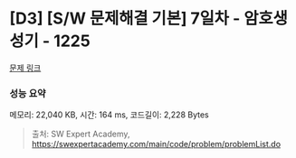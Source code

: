 # [D3] [S/W 문제해결 기본] 7일차 - 암호생성기 - 1225 

[문제 링크](https://swexpertacademy.com/main/code/problem/problemDetail.do?contestProbId=AV14uWl6AF0CFAYD) 

### 성능 요약

메모리: 22,040 KB, 시간: 164 ms, 코드길이: 2,228 Bytes



> 출처: SW Expert Academy, https://swexpertacademy.com/main/code/problem/problemList.do